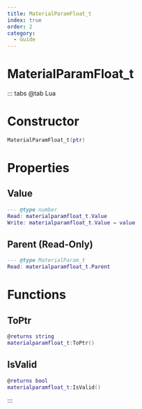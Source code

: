 ```yaml
---
title: MaterialParamFloat_t
index: true
order: 2
category:
  - Guide
---
```


# MaterialParamFloat_t

::: tabs
@tab Lua
# Constructor
```lua
MaterialParamFloat_t(ptr)
```
# Properties
## Value 
```lua
--- @type number
Read: materialparamfloat_t.Value
Write: materialparamfloat_t.Value = value
```
## Parent (Read-Only)
```lua
--- @type MaterialParam_t
Read: materialparamfloat_t.Parent
```
# Functions
## ToPtr
```lua
@returns string
materialparamfloat_t:ToPtr()
```
## IsValid
```lua
@returns bool
materialparamfloat_t:IsValid()
```

:::